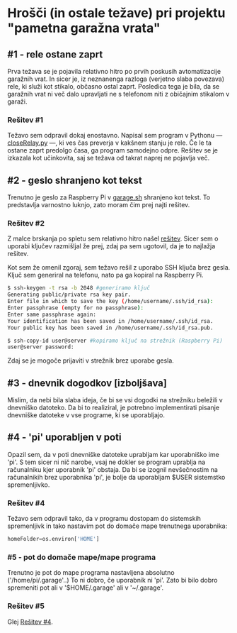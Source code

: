 # Hrošči (in ostale težave) pri projektu "pametna garažna vrata"

## #1 - rele ostane zaprt
Prva težava se je pojavila relativno hitro po prvih poskusih avtomatizacije garažnih vrat. In sicer je, iz neznanenga razloga (verjetno slaba povezava) rele, ki služi kot stikalo, občasno ostal zaprt. Posledica tega je bila, da se garažnih vrat ni več dalo upravljati ne s telefonom niti z običajnim stikalom v garaži.
### Rešitev #1
Težavo sem odpravil dokaj enostavno. Napisal sem program v Pythonu — [closeRelay.py](./closeRelay.py) —, ki ves čas preverja v kakšnem stanju je rele. Če le ta ostane zaprt predolgo časa, ga program samodejno odpre.
Rešitev se je izkazala kot učinkovita, saj se težava od takrat naprej ne pojavlja več.

## #2 - geslo shranjeno kot tekst
Trenutno je geslo za Raspberry Pi v [garage.sh](./garage.sh) shranjeno kot tekst. To predstavlja varnostno luknjo, zato moram čim prej najti rešitev.
### Rešitev #2
Z malce brskanja po spletu sem relativno hitro našel [rešitev](https://serverfault.com/questions/241588/how-to-automate-ssh-login-with-password). Sicer sem o uporabi ključev razmišljal že prej, zdaj pa sem ugotovil, da je to najlažja rešitev.

Kot sem že omenil zgoraj, sem težavo rešil z uporabo SSH ključa brez gesla. Ključ sem generiral na telefonu, nato pa ga kopiral na Raspberry Pi.

```BASH
$ ssh-keygen -t rsa -b 2048 #generiramo ključ
Generating public/private rsa key pair.
Enter file in which to save the key (/home/username/.ssh/id_rsa):
Enter passphrase (empty for no passphrase):
Enter same passphrase again:
Your identification has been saved in /home/username/.ssh/id_rsa.
Your public key has been saved in /home/username/.ssh/id_rsa.pub.

$ ssh-copy-id user@server #kopiramo ključ na strežnik (Raspberry Pi)
user@server password:
```

Zdaj se je mogoče prijaviti v strežnik brez uporabe gesla.

## #3 - dnevnik dogodkov [izboljšava]
Mislim, da nebi bila slaba ideja, če bi se vsi dogodki na strežniku beležili v dnevniško datoteko.
Da bi to realiziral, je potrebno implementirati pisanje dnevniške datoteke v vse programe, ki se uporabljajo.

## #4 - 'pi' uporabljen v poti
Opazil sem, da v poti dnevniške datoteke uprabljam kar uporabniško ime 'pi'. S tem sicer ni nič narobe, vsaj ne dokler se program uprablja na računalniku kjer uporabnik 'pi' obstaja.
Da bi se izognil nevšečnostim na računalnikih brez uporabnika 'pi', je bolje da uporabljam $USER sistemstko spremenljivko.
### Rešitev #4
Težavo sem odpravil tako, da v programu dostopam do sistemskih spremenljivk in tako nastavim pot do domače mape trenutnega uporabnika:
```Python
homeFolder=os.environ['HOME']
```

### #5 - pot do domače mape/mape programa
Trenutno je pot do mape programa nastavljena absolutno ('/home/pi/.garage'..) To ni dobro, če uporabnik ni 'pi'. Zato bi bilo dobro spremeniti pot ali v '$HOME/.garage' ali v '~/.garage'.
### Rešitev #5
Glej [Rešitev #4](#rešitev-#4).
